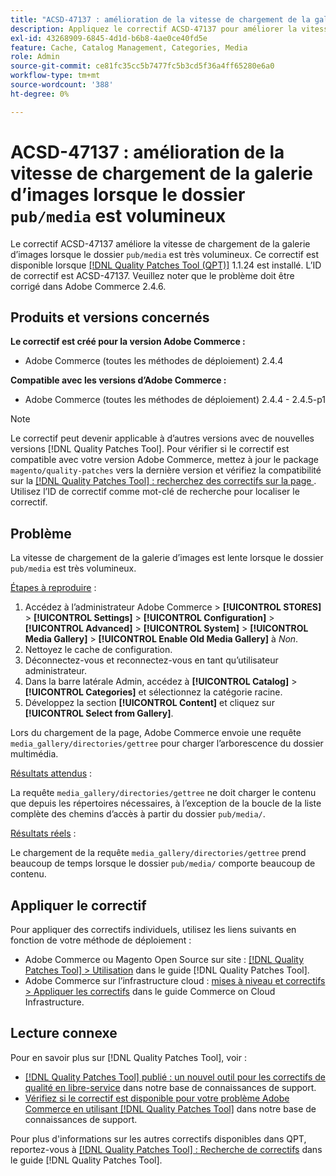 ```yaml
---
title: "ACSD-47137 : amélioration de la vitesse de chargement de la galerie d’images &grave;pub/media&grave; folder big"
description: Appliquez le correctif ACSD-47137 pour améliorer la vitesse de chargement de la galerie d’images lorsque le dossier "pub/media" est très volumineux.
exl-id: 43268909-6845-4d1d-b6b8-4ae0ce40fd5e
feature: Cache, Catalog Management, Categories, Media
role: Admin
source-git-commit: ce81fc35cc5b7477fc5b3cd5f36a4ff65280e6a0
workflow-type: tm+mt
source-wordcount: '388'
ht-degree: 0%

---
```


# ACSD-47137 : amélioration de la vitesse de chargement de la galerie d’images lorsque le dossier `pub/media` est volumineux

Le correctif ACSD-47137 améliore la vitesse de chargement de la galerie d’images lorsque le dossier `pub/media` est très volumineux. Ce correctif est disponible lorsque [[!DNL Quality Patches Tool (QPT)]](/help/announcements/adobe-commerce-announcements/magento-quality-patches-released-new-tool-to-self-serve-quality-patches.md) 1.1.24 est installé. L’ID de correctif est ACSD-47137. Veuillez noter que le problème doit être corrigé dans Adobe Commerce 2.4.6.

## Produits et versions concernés

**Le correctif est créé pour la version Adobe Commerce :**
* Adobe Commerce (toutes les méthodes de déploiement) 2.4.4

**Compatible avec les versions d’Adobe Commerce :**
* Adobe Commerce (toutes les méthodes de déploiement) 2.4.4 - 2.4.5-p1

>[!NOTE]
>
>Le correctif peut devenir applicable à d’autres versions avec de nouvelles versions [!DNL Quality Patches Tool]. Pour vérifier si le correctif est compatible avec votre version Adobe Commerce, mettez à jour le package `magento/quality-patches` vers la dernière version et vérifiez la compatibilité sur la [[!DNL Quality Patches Tool] : recherchez des correctifs sur la page ](https://experienceleague.adobe.com/tools/commerce-quality-patches/index.html). Utilisez l’ID de correctif comme mot-clé de recherche pour localiser le correctif.

## Problème

La vitesse de chargement de la galerie d’images est lente lorsque le dossier `pub/media` est très volumineux.

<u>Étapes à reproduire</u> :

1. Accédez à l’administrateur Adobe Commerce > **[!UICONTROL STORES]** > **[!UICONTROL Settings]** > **[!UICONTROL Configuration]** > **[!UICONTROL Advanced]** > **[!UICONTROL System]** > **[!UICONTROL Media Gallery]** > **[!UICONTROL Enable Old Media Gallery]** à _Non_.
1. Nettoyez le cache de configuration.
1. Déconnectez-vous et reconnectez-vous en tant qu’utilisateur administrateur.
1. Dans la barre latérale Admin, accédez à **[!UICONTROL Catalog]** > **[!UICONTROL Categories]** et sélectionnez la catégorie racine.
1. Développez la section **[!UICONTROL Content]** et cliquez sur **[!UICONTROL Select from Gallery]**.

Lors du chargement de la page, Adobe Commerce envoie une requête `media_gallery/directories/gettree` pour charger l’arborescence du dossier multimédia.

<u>Résultats attendus</u> :

La requête `media_gallery/directories/gettree` ne doit charger le contenu que depuis les répertoires nécessaires, à l’exception de la boucle de la liste complète des chemins d’accès à partir du dossier `pub/media/`.

<u>Résultats réels</u> :

Le chargement de la requête `media_gallery/directories/gettree` prend beaucoup de temps lorsque le dossier `pub/media/` comporte beaucoup de contenu.

## Appliquer le correctif

Pour appliquer des correctifs individuels, utilisez les liens suivants en fonction de votre méthode de déploiement :

* Adobe Commerce ou Magento Open Source sur site : [[!DNL Quality Patches Tool] > Utilisation](https://experienceleague.adobe.com/docs/commerce-operations/tools/quality-patches-tool/usage.html) dans le guide [!DNL Quality Patches Tool].
* Adobe Commerce sur l’infrastructure cloud : [mises à niveau et correctifs > Appliquer les correctifs](https://experienceleague.adobe.com/docs/commerce-cloud-service/user-guide/develop/upgrade/apply-patches.html) dans le guide Commerce on Cloud Infrastructure.

## Lecture connexe

Pour en savoir plus sur [!DNL Quality Patches Tool], voir :

* [[!DNL Quality Patches Tool] publié : un nouvel outil pour les correctifs de qualité en libre-service](/help/announcements/adobe-commerce-announcements/magento-quality-patches-released-new-tool-to-self-serve-quality-patches.md) dans notre base de connaissances de support.
* [Vérifiez si le correctif est disponible pour votre problème Adobe Commerce en utilisant  [!DNL Quality Patches Tool]](/help/support-tools/patches-available-in-qpt-tool/check-patch-for-magento-issue-with-magento-quality-patches.md) dans notre base de connaissances de support.

Pour plus d&#39;informations sur les autres correctifs disponibles dans QPT, reportez-vous à [[!DNL Quality Patches Tool] : Recherche de correctifs](https://experienceleague.adobe.com/tools/commerce-quality-patches/index.html) dans le guide [!DNL Quality Patches Tool].
